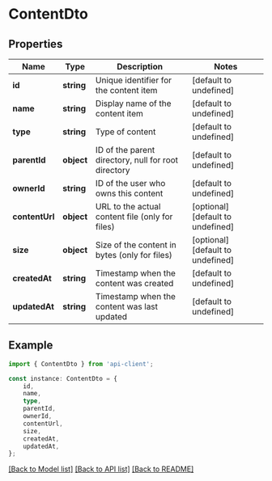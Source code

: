 # ContentDto


## Properties

Name | Type | Description | Notes
------------ | ------------- | ------------- | -------------
**id** | **string** | Unique identifier for the content item | [default to undefined]
**name** | **string** | Display name of the content item | [default to undefined]
**type** | **string** | Type of content | [default to undefined]
**parentId** | **object** | ID of the parent directory, null for root directory | [default to undefined]
**ownerId** | **string** | ID of the user who owns this content | [default to undefined]
**contentUrl** | **object** | URL to the actual content file (only for files) | [optional] [default to undefined]
**size** | **object** | Size of the content in bytes (only for files) | [optional] [default to undefined]
**createdAt** | **string** | Timestamp when the content was created | [default to undefined]
**updatedAt** | **string** | Timestamp when the content was last updated | [default to undefined]

## Example

```typescript
import { ContentDto } from 'api-client';

const instance: ContentDto = {
    id,
    name,
    type,
    parentId,
    ownerId,
    contentUrl,
    size,
    createdAt,
    updatedAt,
};
```

[[Back to Model list]](../README.md#documentation-for-models) [[Back to API list]](../README.md#documentation-for-api-endpoints) [[Back to README]](../README.md)

